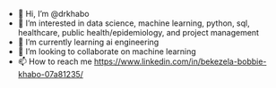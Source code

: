 - 👋 Hi, I’m @drkhabo
- 👀 I’m interested in data science, machine learning, python, sql, healthcare, public health/epidemiology, and project management
- 🌱 I’m currently learning ai engineering
- 💞️ I’m looking to collaborate on machine learning
- 📫 How to reach me https://www.linkedin.com/in/bekezela-bobbie-khabo-07a81235/

<!---
drkhabo/drkhabo is a ✨ special ✨ repository because its `README.md` (this file) appears on your GitHub profile.
You can click the Preview link to take a look at your changes.
--->
